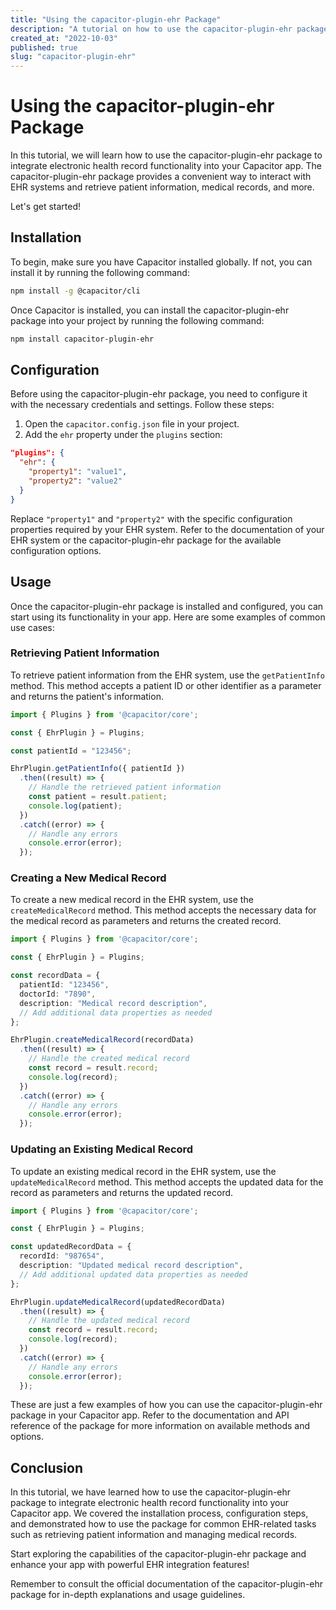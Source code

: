 ```yaml
---
title: "Using the capacitor-plugin-ehr Package"
description: "A tutorial on how to use the capacitor-plugin-ehr package for electronic health record integration."
created_at: "2022-10-03"
published: true
slug: "capacitor-plugin-ehr"
---
```


# Using the capacitor-plugin-ehr Package

In this tutorial, we will learn how to use the capacitor-plugin-ehr package to integrate electronic health record functionality into your Capacitor app. The capacitor-plugin-ehr package provides a convenient way to interact with EHR systems and retrieve patient information, medical records, and more.

Let's get started!

## Installation

To begin, make sure you have Capacitor installed globally. If not, you can install it by running the following command:

```bash
npm install -g @capacitor/cli
```

Once Capacitor is installed, you can install the capacitor-plugin-ehr package into your project by running the following command:

```bash
npm install capacitor-plugin-ehr
```

## Configuration

Before using the capacitor-plugin-ehr package, you need to configure it with the necessary credentials and settings. Follow these steps:

1. Open the `capacitor.config.json` file in your project.
2. Add the `ehr` property under the `plugins` section:

```json
"plugins": {
  "ehr": {
    "property1": "value1",
    "property2": "value2"
  }
}
```

Replace `"property1"` and `"property2"` with the specific configuration properties required by your EHR system. Refer to the documentation of your EHR system or the capacitor-plugin-ehr package for the available configuration options.

## Usage

Once the capacitor-plugin-ehr package is installed and configured, you can start using its functionality in your app. Here are some examples of common use cases:

### Retrieving Patient Information

To retrieve patient information from the EHR system, use the `getPatientInfo` method. This method accepts a patient ID or other identifier as a parameter and returns the patient's information.

```typescript
import { Plugins } from '@capacitor/core';

const { EhrPlugin } = Plugins;

const patientId = "123456";

EhrPlugin.getPatientInfo({ patientId })
  .then((result) => {
    // Handle the retrieved patient information
    const patient = result.patient;
    console.log(patient);
  })
  .catch((error) => {
    // Handle any errors
    console.error(error);
  });
```

### Creating a New Medical Record

To create a new medical record in the EHR system, use the `createMedicalRecord` method. This method accepts the necessary data for the medical record as parameters and returns the created record.

```typescript
import { Plugins } from '@capacitor/core';

const { EhrPlugin } = Plugins;

const recordData = {
  patientId: "123456",
  doctorId: "7890",
  description: "Medical record description",
  // Add additional data properties as needed
};

EhrPlugin.createMedicalRecord(recordData)
  .then((result) => {
    // Handle the created medical record
    const record = result.record;
    console.log(record);
  })
  .catch((error) => {
    // Handle any errors
    console.error(error);
  });
```

### Updating an Existing Medical Record

To update an existing medical record in the EHR system, use the `updateMedicalRecord` method. This method accepts the updated data for the record as parameters and returns the updated record.

```typescript
import { Plugins } from '@capacitor/core';

const { EhrPlugin } = Plugins;

const updatedRecordData = {
  recordId: "987654",
  description: "Updated medical record description",
  // Add additional updated data properties as needed
};

EhrPlugin.updateMedicalRecord(updatedRecordData)
  .then((result) => {
    // Handle the updated medical record
    const record = result.record;
    console.log(record);
  })
  .catch((error) => {
    // Handle any errors
    console.error(error);
  });
```

These are just a few examples of how you can use the capacitor-plugin-ehr package in your Capacitor app. Refer to the documentation and API reference of the package for more information on available methods and options.

## Conclusion

In this tutorial, we have learned how to use the capacitor-plugin-ehr package to integrate electronic health record functionality into your Capacitor app. We covered the installation process, configuration steps, and demonstrated how to use the package for common EHR-related tasks such as retrieving patient information and managing medical records.

Start exploring the capabilities of the capacitor-plugin-ehr package and enhance your app with powerful EHR integration features!

Remember to consult the official documentation of the capacitor-plugin-ehr package for in-depth explanations and usage guidelines.